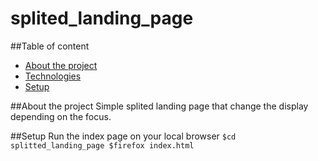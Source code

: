 # splited_landing_page

##Table of content
* [About the project](#about-the-project)
* [Technologies](#technologies)
* [Setup](#setup)

##About the project
    Simple splited landing page that change the display depending on the focus.

##Setup
    Run the index page on your local browser
    ```
    $cd splitted_landing_page
    $firefox index.html
    ```
